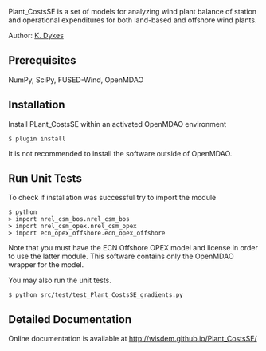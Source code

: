 Plant_CostsSE is a set of models for analyzing wind plant balance of station and operational expenditures for both land-based and offshore wind plants.

Author: [K. Dykes](mailto:katherine.dykes@nrel.gov)

## Prerequisites

NumPy, SciPy, FUSED-Wind, OpenMDAO

## Installation

Install PLant_CostsSE within an activated OpenMDAO environment

	$ plugin install

It is not recommended to install the software outside of OpenMDAO.

## Run Unit Tests

To check if installation was successful try to import the module

	$ python
	> import nrel_csm_bos.nrel_csm_bos
	> import nrel_csm_opex.nrel_csm_opex
	> import ecn_opex_offshore.ecn_opex_offshore

Note that you must have the ECN Offshore OPEX model and license in order to use the latter module.  This software contains only the OpenMDAO wrapper for the model.

You may also run the unit tests.

	$ python src/test/test_Plant_CostsSE_gradients.py

## Detailed Documentation

Online documentation is available at <http://wisdem.github.io/Plant_CostsSE/>